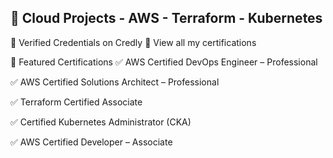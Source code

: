 ## 🚀 Cloud Projects - AWS - Terraform - Kubernetes

📜 Verified Credentials on Credly 🔗 View all my certifications

🔹 Featured Certifications
✅ AWS Certified DevOps Engineer – Professional

✅ AWS Certified Solutions Architect – Professional

✅ Terraform Certified Associate

✅ Certified Kubernetes Administrator (CKA)

✅ AWS Certified Developer – Associate
